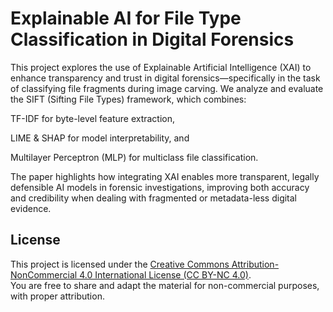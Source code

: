 # Explainable AI for File Type Classification in Digital Forensics
This project explores the use of Explainable Artificial Intelligence (XAI) to enhance transparency and trust in digital forensics—specifically in the task of classifying file fragments during image carving.
We analyze and evaluate the SIFT (Sifting File Types) framework, which combines:

TF-IDF for byte-level feature extraction,

LIME & SHAP for model interpretability, and

Multilayer Perceptron (MLP) for multiclass file classification.

The paper highlights how integrating XAI enables more transparent, legally defensible AI models in forensic investigations, improving both accuracy and credibility when dealing with fragmented or metadata-less digital evidence.

## License

This project is licensed under the [Creative Commons Attribution-NonCommercial 4.0 International License (CC BY-NC 4.0)](https://creativecommons.org/licenses/by-nc/4.0/).  
You are free to share and adapt the material for non-commercial purposes, with proper attribution.
